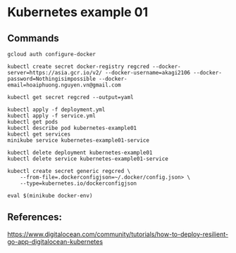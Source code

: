 # Kubernetes example 01

## Commands

```
gcloud auth configure-docker

kubectl create secret docker-registry regcred --docker-server=https://asia.gcr.io/v2/ --docker-username=akagi2106 --docker-password=Nothingisimpossible --docker-email=hoaiphuong.nguyen.vn@gmail.com

kubectl get secret regcred --output=yaml
```

```
kubectl apply -f deployment.yml
kubectl apply -f service.yml
kubectl get pods
kubectl describe pod kubernetes-example01
kubectl get services
minikube service kubernetes-example01-service

kubectl delete deployment kubernetes-example01
kubectl delete service kubernetes-example01-service
```

```
kubectl create secret generic regcred \
    --from-file=.dockerconfigjson=~/.docker/config.json> \
    --type=kubernetes.io/dockerconfigjson

eval $(minikube docker-env)
```


## References:
https://www.digitalocean.com/community/tutorials/how-to-deploy-resilient-go-app-digitalocean-kubernetes